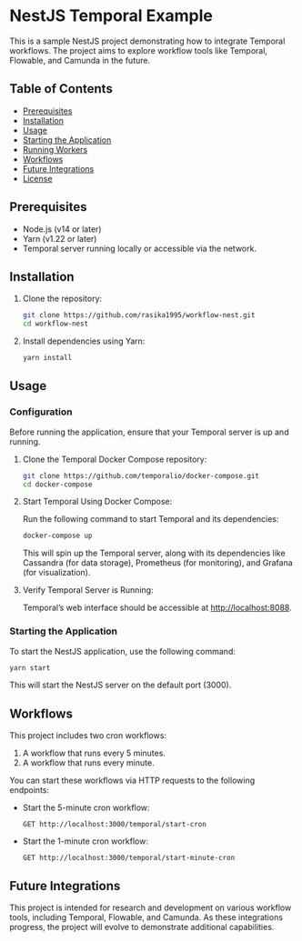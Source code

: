 # NestJS Temporal Example

This is a sample NestJS project demonstrating how to integrate Temporal workflows. The project aims to explore workflow tools like Temporal, Flowable, and Camunda in the future.

## Table of Contents

- [Prerequisites](#prerequisites)
- [Installation](#installation)
- [Usage](#usage)
- [Starting the Application](#starting-the-application)
- [Running Workers](#running-workers)
- [Workflows](#workflows)
- [Future Integrations](#future-integrations)
- [License](#license)

## Prerequisites

- Node.js (v14 or later)
- Yarn (v1.22 or later)
- Temporal server running locally or accessible via the network.

## Installation

1. Clone the repository:

   ```bash
   git clone https://github.com/rasika1995/workflow-nest.git
   cd workflow-nest
   ```

2. Install dependencies using Yarn:

   ```bash
   yarn install
   ```

## Usage

### Configuration

Before running the application, ensure that your Temporal server is up and running. 

1. Clone the Temporal Docker Compose repository:

   ```bash
   git clone https://github.com/temporalio/docker-compose.git
   cd docker-compose
   ```

2. Start Temporal Using Docker Compose:

   Run the following command to start Temporal and its dependencies: 

   ```bash
   docker-compose up
   ```

   This will spin up the Temporal server, along with its dependencies like Cassandra (for data storage), Prometheus (for monitoring), and Grafana (for visualization). 

3. Verify Temporal Server is Running:

   Temporal’s web interface should be accessible at [http://localhost:8088](http://localhost:8088).

### Starting the Application

To start the NestJS application, use the following command:

```bash
yarn start
```

This will start the NestJS server on the default port (3000).

## Workflows

This project includes two cron workflows:

1. A workflow that runs every 5 minutes.
2. A workflow that runs every minute.

You can start these workflows via HTTP requests to the following endpoints:

- Start the 5-minute cron workflow:
  
  ```http
  GET http://localhost:3000/temporal/start-cron
  ```

- Start the 1-minute cron workflow:

  ```http
  GET http://localhost:3000/temporal/start-minute-cron
  ```

## Future Integrations

This project is intended for research and development on various workflow tools, including Temporal, Flowable, and Camunda. As these integrations progress, the project will evolve to demonstrate additional capabilities.